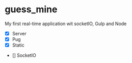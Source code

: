 # guess_mine
My first real-time application wit socketIO, Gulp and Node

- [x] Server
- [x] Pug
- [x] Static
- [] SocketIO
